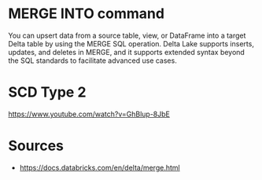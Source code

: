 # MERGE INTO command

You can upsert data from a source table, view, or DataFrame into a target Delta table by using the MERGE SQL operation. 
Delta Lake supports inserts, updates, and deletes in MERGE, and it supports extended syntax beyond the SQL standards to facilitate advanced use cases.

# SCD Type 2
https://www.youtube.com/watch?v=GhBlup-8JbE

# Sources
- https://docs.databricks.com/en/delta/merge.html

